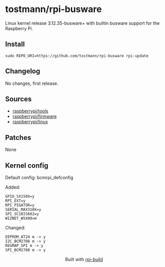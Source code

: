 tostmann/rpi-busware
==========

Linux kernel release 3.12.35-busware+ with builtin busware support for the Raspberry Pi.

Install
-------

```text
sudo REPO_URI=https://github.com/tostmann/rpi-busware rpi-update
```



Changelog
---------
No changes, first release.


Sources
-------
* [raspberrypi/tools](https://github.com/raspberrypi/tools/archive/8f58ab354eac2844c34aeb0e4f19bdb2c96ab99b.tar.gz)
* [raspberrypi/firmware](https://github.com/raspberrypi/firmware/archive/28d2766952d9c603dd96159819fff7bb90aac9cd.tar.gz)
* [raspberrypi/linux](https://github.com/raspberrypi/linux/archive/bac5dc8328a54db970e981f574bd545cae68d7cd.tar.gz)


Patches
--------
None

Kernel config
-------------
Default config: bcmrpi_defconfig



Added:
```text
GPIO_SX150X=y
RPI_EXT=y
RPI_PIGATOR=y
SERIAL_MAX310X=y
SPI_SC18IS602=y
WIZNET_W5X00=m
```


Changed:
```text
EEPROM_AT24 m -> y
I2C_BCM2708 m -> y
REGMAP_SPI m -> y
SPI_BCM2708 m -> y
```


<p align="center">Built with <a href="https://github.com/notro/rpi-build/wiki">rpi-build</a></p>
